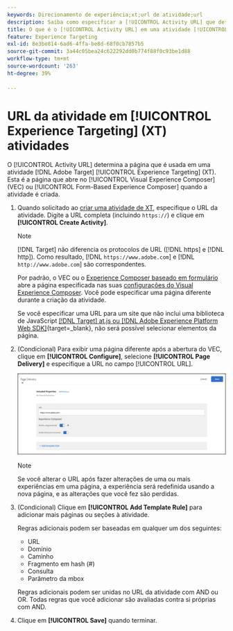 ```yaml
---
keywords: Direcionamento de experiência;xt;url de atividade;url
description: Saiba como especificar a [!UICONTROL Activity URL] que determina a página que é usada no teste e que é aberta quando a atividade [!UICONTROL Experience Targeting] é criada usando  [!DNL Adobe Target].
title: O que é o [!UICONTROL Activity URL] em uma atividade [!UICONTROL Experience Targeting] (XT)?
feature: Experience Targeting
exl-id: 8e3be814-6ad6-4ffa-be8d-68f0cb7857b5
source-git-commit: 3a44c05bea24c622292dd0b774f88f0c93be1d88
workflow-type: tm+mt
source-wordcount: '263'
ht-degree: 39%

---
```


# URL da atividade em [!UICONTROL Experience Targeting] (XT) atividades

O [!UICONTROL Activity URL] determina a página que é usada em uma atividade [!DNL Adobe Target] [!UICONTROL Experience Targeting] (XT). Esta é a página que abre no [!UICONTROL Visual Experience Composer] (VEC) ou [!UICONTROL Form-Based Experience Composer] quando a atividade é criada.

1. Quando solicitado ao [criar uma atividade de XT](/help/main/c-activities/t-experience-target/t-xt-create/xt-create.md), especifique o URL da atividade. Digite a URL completa (incluindo `https://`) e clique em **[!UICONTROL Create Activity]**.

   >[!NOTE]
   >
   >[!DNL Target] não diferencia os protocolos de URL ([!DNL https] e [!DNL http]). Como resultado, [!DNL `https://www.adobe.com`] e [!DNL `http://www.adobe.com`] são correspondentes.
   >
   >Por padrão, o VEC ou o [Experience Composer baseado em formulário](/help/main/c-experiences/form-experience-composer.md) abre a página especificada nas suas [configurações do Visual Experience Composer](/help/main/administrating-target/visual-experience-composer-set-up.md). Você pode especificar uma página diferente durante a criação da atividade.
   >
   >Se você especificar uma URL para um site que não inclui uma biblioteca de JavaScript [[!DNL Target] at.js ou [!DNL Adobe Experience Platform Web SDK]](https://experienceleague.adobe.com/docs/target-dev/developer/client-side/overview.html){target=_blank}, não será possível selecionar elementos da página.

1. (Condicional) Para exibir uma página diferente após a abertura do VEC, clique em **[!UICONTROL Configure]**, selecione **[!UICONTROL Page Delivery]** e especifique a URL no campo [!UICONTROL URL].

   ![Caixa de diálogo Entrega de página](/help/main/c-activities/t-experience-target/t-xt-create/assets/url-config-new.png)

   >[!NOTE]
   >
   >Se você alterar o URL após fazer alterações de uma ou mais experiências em uma página, a experiência será redefinida usando a nova página, e as alterações que você fez são perdidas.

1. (Condicional) Clique em **[!UICONTROL Add Template Rule]** para adicionar mais páginas ou seções à atividade.

   Regras adicionais podem ser baseadas em qualquer um dos seguintes:

   * URL
   * Domínio
   * Caminho
   * Fragmento em hash (#)
   * Consulta
   * Parâmetro da mbox

   Regras adicionais podem ser unidas no URL da atividade com AND ou OR. Todas regras que você adicionar são avaliadas contra si próprias com AND.

1. Clique em **[!UICONTROL Save]** quando terminar.
